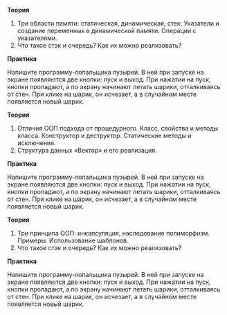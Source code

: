 **Теория**

1. Три области памяти: статическая, динамическая, стек. Указатели и создание переменных в динамической памяти. Операции с указателями.
2. Что такое стэк и очередь? Как их можно реализовать?

**Практика**

Напишите программу-лопальщика пузырей. В ней при запуске на экране появляются две кнопки: пуск и выход. При нажатии на пуск, кнопки пропадают, а по экрану начинают летать шарики, отталкиваясь от стен. При клике на шарик, он исчезает, а в случайном месте появляется новый шарик.

**Теория**

1. Отличия ООП подхода от процедурного. Класс, свойства и методы класса. Конструктор и деструктор. Статические методы и исключения.
2. Структура данных «Вектор» и его реализация.

**Практика**

Напишите программу-лопальщика пузырей. В ней при запуске на экране появляются две кнопки: пуск и выход. При нажатии на пуск, кнопки пропадают, а по экрану начинают летать шарики, отталкиваясь от стен. При клике на шарик, он исчезает, а в случайном месте появляется новый шарик.

**Теория**

1. Три принципа ООП: инкапсуляция, наследование полиморфизм. Примеры.  Использование шаблонов.
2. Что такое стэк и очередь? Как их можно реализовать?

**Практика**

Напишите программу-лопальщика пузырей. В ней при запуске на экране появляются две кнопки: пуск и выход. При нажатии на пуск, кнопки пропадают, а по экрану начинают летать шарики, отталкиваясь от стен. При клике на шарик, он исчезает, а в случайном месте появляется новый шарик.
